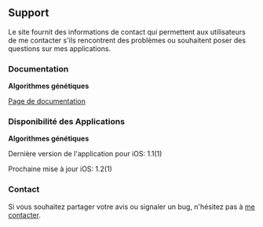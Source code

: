 ## Support

Le site fournit des informations de contact qui permettent aux utilisateurs de me contacter s'ils rencontrent des problèmes ou souhaitent poser des questions sur mes applications.

### Documentation

**Algorithmes génétiques**

[Page de documentation](https://www.taketechease.com/optfinder/genetic-algorithms.html)

### Disponibilité des Applications

**Algorithmes génétiques**

  Dernière version de l'application pour iOS: 1.1(1)

  Prochaine mise à jour iOS: 1.2(1)
  
### Contact

Si vous souhaitez partager votre avis ou signaler un bug, n'hésitez pas à [me contacter](mailto:i.d.kosinska@gmail.com).
